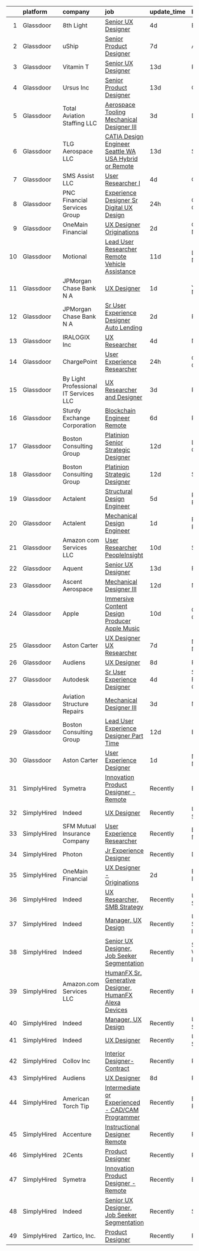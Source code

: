 

|    | platform    | company                               | job                                                                                                                                                                                                                                                                                                                                                                                                                                                                                                                                                                                                                                                                                                                                                                                                                                                                                                                                                                                                                                                                                                                                                                                                                                                                                                                                                                                                                                                                                                                                                                                                                                                                                                               | update_time   | location                  |
|---:|:------------|:--------------------------------------|:------------------------------------------------------------------------------------------------------------------------------------------------------------------------------------------------------------------------------------------------------------------------------------------------------------------------------------------------------------------------------------------------------------------------------------------------------------------------------------------------------------------------------------------------------------------------------------------------------------------------------------------------------------------------------------------------------------------------------------------------------------------------------------------------------------------------------------------------------------------------------------------------------------------------------------------------------------------------------------------------------------------------------------------------------------------------------------------------------------------------------------------------------------------------------------------------------------------------------------------------------------------------------------------------------------------------------------------------------------------------------------------------------------------------------------------------------------------------------------------------------------------------------------------------------------------------------------------------------------------------------------------------------------------------------------------------------------------|:--------------|:--------------------------|
|  1 | Glassdoor   | 8th Light                             | [Senior UX Designer](https://www.glassdoor.com/partner/jobListing.htm?pos=115&ao=1136043&s=58&guid=00000182ce9f0353925060b420f27b9e&src=GD_JOB_AD&t=SR&vt=w&cs=1_e2989f36&cb=1661323904181&jobListingId=1008081947862&jrtk=3-0-1gb79u0s22jq3001-1gb79u0sl20b6000-e067101587684881-)                                                                                                                                                                                                                                                                                                                                                                                                                                                                                                                                                                                                                                                                                                                                                                                                                                                                                                                                                                                                                                                                                                                                                                                                                                                                                                                                                                                                                               | 4d            | England, AR               |
|  2 | Glassdoor   | uShip                                 | [Senior Product Designer](https://www.glassdoor.com/partner/jobListing.htm?pos=129&ao=1136043&s=58&guid=00000182ce9f0353925060b420f27b9e&src=GD_JOB_AD&t=SR&vt=w&ea=1&cs=1_cee887b8&cb=1661323904183&jobListingId=1008074882259&jrtk=3-0-1gb79u0s22jq3001-1gb79u0sl20b6000-eba580c6d6fb590d-)                                                                                                                                                                                                                                                                                                                                                                                                                                                                                                                                                                                                                                                                                                                                                                                                                                                                                                                                                                                                                                                                                                                                                                                                                                                                                                                                                                                                                     | 7d            | Austin, TX                |
|  3 | Glassdoor   | Vitamin T                             | [Senior UX Designer](https://www.glassdoor.com/partner/jobListing.htm?pos=112&ao=1110586&s=58&guid=00000182ce9f0353925060b420f27b9e&src=GD_JOB_AD&t=SR&vt=w&cs=1_0f801bd7&cb=1661323904180&jobListingId=1008065785474&cpc=2CAED5C921A5F994&jrtk=3-0-1gb79u0s22jq3001-1gb79u0sl20b6000-3366455c5bd10e95--6NYlbfkN0DMrcEu7yrtATojKJA7cEzGQ3FdRGWLh0CZQInL4ECGI6k5tN82kdM0OKoro5eXmjocCna2NqwWn0ktUeN7ayRICsBHIQlrYpczEvLmaU19BkqIogT9xBFH1iU7rHDW9BPLckG_hqlCEXLi5X83d4xVS-orLa8UcK5IQbxUHvmUpGxrzYznmeYh6DDWjDUXVEm5f8mZkOf5wrj7GNs1u13KUDyysCLvDIanhjVpGYKA2BNr9Vwo80pU--hDAtelNbWxUXd8wqG8u6db2Jmt4-JX4U5-pmYxZV4bbHM-bVHYAbLKY-MkbIIWu_P5rStr9tNbjw0PCiV9eMKw04hAmjLZAjXnjl6BzgnLjgYm3pJTBOQJioJrlDohMkHBUv4ULCACxX7WMpqQwg_HYIPgN3gvcb4OAUMa4sbidnSv7HnzVolWsrgBiihsCyNxSoxwQ8eNfxtQ2azXFsvSrAJ_pTQd36tuPR0_U2U0eMm70V1RuQ%3D%3D)                                                                                                                                                                                                                                                                                                                                                                                                                                                                                                                                                                                                                                                                                                                                                                                                                                                                              | 13d           | Remote                    |
|  4 | Glassdoor   | Ursus  Inc                            | [Senior Product Designer](https://www.glassdoor.com/partner/jobListing.htm?pos=104&ao=1110586&s=58&guid=00000182ce9f0353925060b420f27b9e&src=GD_JOB_AD&t=SR&vt=w&ea=1&cs=1_32069557&cb=1661323904179&jobListingId=1008065490439&cpc=6FC5BA77C9A4CD78&jrtk=3-0-1gb79u0s22jq3001-1gb79u0sl20b6000-0f4990980a094ee5--6NYlbfkN0CT8vBT9H5mqECx2dfLV_FONLPDKpIRssxVwtj05Tmm4rA5I0VNOPdM1oYsK66ov5raO0uADoL_HwNUxmuWPz6b3xAPWpGh6TXvzOMOshkKmAMxoP5OoLxfrKOE-z9l3SkI6eyd5eG4HaiPwODKjxaVlhnoIjchs_VzcAVLh6h7rFCRAEkT6mbF2oLyMi86T-7XMv7_kIb0BP0IWrvAGyLv4lPixyEKCv7CVRgwzEyJjcUCYgH_6iXNL02jWl5ZoWRDB6Ok7F7qfjCXSD9fAS4COzqt-HZ-06dn-2p4tYfLnZjoQhTE759OiAM-tTnIFqP0Po8j1ZTryQMQ19_F9aG2l-Bako2FVBWcCiYkWArhmcQyQW91Y6UWaq1gPlpiAzQqD4saTfWJd_TY2Bma_79QlFrQw3FkB9GqdNLf3hv7SLfDll74xLqkoKcuJRCvAmC0QXpsAS4dkCJ-xqS_wzaqWp1sCV0x6mH_qpyqrjClLYtLdKUP5uP4L1AyT5TRoyitWFv-paXa1qUHMDHy2CnFpn4aV4nP89d16f8bUPRawzZtSbxRCmBJUnRZ2nmCR0TRQd4aKYBT_OsmxIoq550O3UG8ZfH2BaEaQs_Xf7CIQOr3Sy75Bqh7poAM12ol_c6FjILXXKUmdNE90nCPAnE6oapZH3HWffEIiblMFVoKTVx6luluRJ1YQO_9QrCAmTzfgdSAp9Oht6ab24fCWLU1V9WSO01yv5KOC402_fnNETWnFuACGrGHqz9vwKC28-_vgNGDB5JairpdehILr79UAoCOX4-f4qsGfHFGwYOCslqAIfJ7WJpKjkGkc5DVTjyXgIaKmXVe4ALsLNPqIgWenCfHVP0V897LGk6Czc0MCdKdLPaS1NB6-oCvGm1op-iyM0rc8wDVuRHODcjbSSULIh9MgG5245gqmYH_h-2xtZj_4DfDFz7PQ0_GLp8zol6SAXnMlFt4CzhZnYqSYZl3Zjs8OgsJQWwoKV9L5UdOPBWllAZWHxP6jn2S7cqDOWs%3D)                                                                                                                                                                                                                                                                                                                  | 13d           | Oakland, CA               |
|  5 | Glassdoor   | Total Aviation Staffing  LLC          | [Aerospace Tooling Mechanical Designer III](https://www.glassdoor.com/partner/jobListing.htm?pos=114&ao=1136043&s=58&guid=00000182ce9f0353925060b420f27b9e&src=GD_JOB_AD&t=SR&vt=w&ea=1&cs=1_47c3d83e&cb=1661323904181&jobListingId=1008082763007&jrtk=3-0-1gb79u0s22jq3001-1gb79u0sl20b6000-78dc42062a7c1012-)                                                                                                                                                                                                                                                                                                                                                                                                                                                                                                                                                                                                                                                                                                                                                                                                                                                                                                                                                                                                                                                                                                                                                                                                                                                                                                                                                                                                   | 3d            | Detroit, MI               |
|  6 | Glassdoor   | TLG Aerospace  LLC                    | [CATIA Design Engineer   Seattle WA  USA    Hybrid or Remote](https://www.glassdoor.com/partner/jobListing.htm?pos=103&ao=1110586&s=58&guid=00000182ce9f0353925060b420f27b9e&src=GD_JOB_AD&t=SR&vt=w&ea=1&cs=1_a690e8ee&cb=1661323904179&jobListingId=1008065865434&cpc=56C4EA4A1A191A49&jrtk=3-0-1gb79u0s22jq3001-1gb79u0sl20b6000-0040c5469c466f80--6NYlbfkN0BKgzQyzTF1Q9mOsR1amaS-juVGLjHt5Cdom-gEF9y-xWqkDHxzYyAYpJ3zUcDhxz4Ucf0zofPiYoEIDmBTRbiOZ55wDGzQ3IoJ104kSJOEtv19uoBn6H2Uul8rVc9knP6AVoyemQZ36veN3QI-BZuLQyoIs5b6xvEs0rEnx54MoqeORBjUJloUumLEXEADN9kM8JfYfgMSe_p9OZxZ9OzOJMm_417ycOFskVRsSMYhv8_Bc1quiKINhE8PcrFQZoWcObDykpOWIDGW-iROfZc9VtYRo06Tt3Z4ePG_4I3Lfb7o9FnpQLMsrgOMlhWvmdFLUXe_BvSXZvSTqlvnLX7s_5fHlwTb3m_EKDP7ZxKoWQ35z5vab7ZHtqGpCvuglIqW0ugqKQuY5x_CHRLBpf4m6PEqbYOznYLz0PTanf1-V3jcidNwGc2e5L1AHpL0qB_kKNtZAAkrJseboGrBYQlFmEShbDm4lfzifv5AZhKIezTMlABmlCav9Qkp7Jn2k6p4npLauZ1VgT8zabusC5HW7N4gBZx8W6umCBH6Nt7SJw%3D%3D)                                                                                                                                                                                                                                                                                                                                                                                                                                                                                                                                                                                                                                                                                                                                                                | 13d           | Seattle, WA               |
|  7 | Glassdoor   | SMS Assist  LLC                       | [User Researcher I](https://www.glassdoor.com/partner/jobListing.htm?pos=125&ao=1136043&s=58&guid=00000182ce9f0353925060b420f27b9e&src=GD_JOB_AD&t=SR&vt=w&cs=1_5f627806&cb=1661323904182&jobListingId=1008081450906&jrtk=3-0-1gb79u0s22jq3001-1gb79u0sl20b6000-6d263a5921dfdb0d-)                                                                                                                                                                                                                                                                                                                                                                                                                                                                                                                                                                                                                                                                                                                                                                                                                                                                                                                                                                                                                                                                                                                                                                                                                                                                                                                                                                                                                                | 4d            | Chicago, IL               |
|  8 | Glassdoor   | PNC Financial Services Group          | [Experience Designer Sr    Digital  UX Design ](https://www.glassdoor.com/partner/jobListing.htm?pos=102&ao=1110586&s=58&guid=00000182ce9f0353925060b420f27b9e&src=GD_JOB_AD&t=SR&vt=w&cs=1_a3110977&cb=1661323904178&jobListingId=1008088378525&cpc=723ADC3DFE402989&jrtk=3-0-1gb79u0s22jq3001-1gb79u0sl20b6000-fb92e7a3a5325a90--6NYlbfkN0AMofH_6zXbiqn6xehDj89HQNfpf30LHk40Y3Yl5cZTpm-EXukPQNetNbgZyPcaSjkXv7MV1jm_iA092TbgaF8hLERcNlyrAxwbcwpEwOLCOmdw7ZV5SZLFSaQ1jQFMqv451OUKPuDdCAC_gNWyLr5c1UXGNlkWVIv296th0c7RiECM8nCLocMxc77VDyu60WH5D5A6oNKd7gpBYwEhI4wufVstemK5MqHFMiaX47I7AuiISi8ud1naXYdYoWZRRpdqzIFRjPWRPmx6Kv_Q0FDrVdAICXsLs136MTTpsYs7KJZCDRlBZo11NsYbakvTMJHiB3Nup_5deC6-J7FJsnUepn3o0-GpkKhqS5dwhLChW2LOhKPkC7h1AUpaLu1AIPmxsJSl0F9kYTvKDM2xFa6Fye-KVCudBQvwMuRmt9O7Y6ls74WzWKZLGQtjBewmsBb8RxsbYrfwnaGR7qD2lzJGFh0kN0J_NJowC62dvQu6yq3Z6ZM8matikumc_gJSYLhBJ8ZWFLSO7_6uGNICLX3MBO89FL-20-ndA1ztb2FGSVBO7gLtYA0yFqh-GL0m3g8dcKEMOFB9zNIlVUuOtOBa0eZNwYq81HWVHw1zmlfkU-_H9CcsIM-92RVy1KGKjoHRvnyWlWrKOvh4oIMvWhDxhp0OE-FZ7-iBh9hmJFee8yfd6VnpdMPORl20gZjF0QFFvJK8FOaHZKr8sGMqYPueFidTglHo7mo-PM1exerLB8wsNJUOO_o7Kr7SDOcL88ttXjDLpOsi87VD9ZJQvnJ8o7jQ-WiF7cmYv2rC1RV2JFRVK1IdKxJ1XM1VIGoHSdXoKhxHV7Eju11Pyc-EjRbPiJ3DTOQb5kjKiSjjFXr9m2O4e_VpyxRl7nYLKL_exRMGw_vKmsuIJ6nqqL2OIrGN1RutIMHW_E0x2V8Z00YZ_tT7H_pOF0rsY6BIaMrlhKHJ8tASp_ZAzSs8wiYf0OFl4PJWfgD883M9uA5TeFpnNWRJoNWkeQuRyOtgFStkXIiQO5ruyCGHvBXKm66DMH9CMXPkRPQCOii4XT-k1ipyKFJ6ABmhQpgaMqCypg5xcpxPeVwRA_yoPbAcXbQ8FOadgNRALCON0V4MCwg0FDMTP5-wErzCkAfTt8qVWBBCIfseoEJ6rFFfOiC34t6wc789TVgGlXAueX5zS0qvLZofsIl2KqcZ0Oo7Ci25DLQfO7kNkFEiQ3x_BVXhgI5ZFgIBdWqGfBYbPrNosO3vbcUr7Y2qY-9SIVW0AoGrXrCH3D2nELxAcON_pdC2SHFodUbPhs2gR6zpJbc%3D) | 24h           | Columbus, OH              |
|  9 | Glassdoor   | OneMain Financial                     | [UX Designer   Originations](https://www.glassdoor.com/partner/jobListing.htm?pos=101&ao=1110586&s=58&guid=00000182ce9f0353925060b420f27b9e&src=GD_JOB_AD&t=SR&vt=w&cs=1_2cb77bbc&cb=1661323904178&jobListingId=1008084079402&cpc=AF02A54CD0F60729&jrtk=3-0-1gb79u0s22jq3001-1gb79u0sl20b6000-fc07a4510b253ff8--6NYlbfkN0Bjlu5n-gv5HO0Uw8oUWkLCzq7-4ueCq4bqHo-b0jTNgI54p76ZEKrkhhuicj6XEfp_3nXvYe9bqA14W5Iz_Zu7wYpP7gMjgbWHtmeTsMqAtHk-gknAhu9CeHeKqmqGbmwBlbJaJ8jGr2gLB2X3BCpspkVWO3JgHNA_4SH3ZFqsErh-tmRUDrltCWX-KMy9TbVussizoQggYKRutfnrfuL4Cd8QAK9jo3OFgd2cd4hSpR3GW__F7nNZvZjhBf_b8SL7-xwbCgZJNdQvj3CvGxwow9lvVYle6xWZi3t6pF6Tev4uSj9V7hF0MGlMSpqZDDTWEzMiTTRudsUzZ-ArCrlmz47TWQu3k26jzgwd6vpkKVOBCRwBu6ckrUrxGA2qsNCumi40WLnU2KV3BV9qKNYMXI2uKZFHVblGXW9DLhj5oCZy1Ek77qPGLCLaH8Al9X8%3D)                                                                                                                                                                                                                                                                                                                                                                                                                                                                                                                                                                                                                                                                                                                                                                                                                                                                                                                    | 2d            | Charlotte, NC             |
| 10 | Glassdoor   | Motional                              | [Lead User Researcher   Remote Vehicle Assistance](https://www.glassdoor.com/partner/jobListing.htm?pos=127&ao=1136043&s=58&guid=00000182ce9f0353925060b420f27b9e&src=GD_JOB_AD&t=SR&vt=w&cs=1_89583471&cb=1661323904182&jobListingId=1008069088204&jrtk=3-0-1gb79u0s22jq3001-1gb79u0sl20b6000-3f9f637e12790aef-)                                                                                                                                                                                                                                                                                                                                                                                                                                                                                                                                                                                                                                                                                                                                                                                                                                                                                                                                                                                                                                                                                                                                                                                                                                                                                                                                                                                                 | 11d           | Las Vegas, NV             |
| 11 | Glassdoor   | JPMorgan Chase Bank  N A              | [UX Designer](https://www.glassdoor.com/partner/jobListing.htm?pos=117&ao=1136043&s=58&guid=00000182ce9f0353925060b420f27b9e&src=GD_JOB_AD&t=SR&vt=w&cs=1_63ea600d&cb=1661323904181&jobListingId=1008087365752&jrtk=3-0-1gb79u0s22jq3001-1gb79u0sl20b6000-50b7487379b535df-)                                                                                                                                                                                                                                                                                                                                                                                                                                                                                                                                                                                                                                                                                                                                                                                                                                                                                                                                                                                                                                                                                                                                                                                                                                                                                                                                                                                                                                      | 1d            | Jersey City, NJ           |
| 12 | Glassdoor   | JPMorgan Chase Bank  N A              | [Sr User Experience Designer   Auto Lending](https://www.glassdoor.com/partner/jobListing.htm?pos=123&ao=1136043&s=58&guid=00000182ce9f0353925060b420f27b9e&src=GD_JOB_AD&t=SR&vt=w&cs=1_c1cf218e&cb=1661323904182&jobListingId=1008084327996&jrtk=3-0-1gb79u0s22jq3001-1gb79u0sl20b6000-afa2e6bb2b72166c-)                                                                                                                                                                                                                                                                                                                                                                                                                                                                                                                                                                                                                                                                                                                                                                                                                                                                                                                                                                                                                                                                                                                                                                                                                                                                                                                                                                                                       | 2d            | Plano, TX                 |
| 13 | Glassdoor   | IRALOGIX Inc                          | [UX Researcher](https://www.glassdoor.com/partner/jobListing.htm?pos=130&ao=1136043&s=58&guid=00000182ce9f0353925060b420f27b9e&src=GD_JOB_AD&t=SR&vt=w&ea=1&cs=1_4537200f&cb=1661323904183&jobListingId=1008081625110&jrtk=3-0-1gb79u0s22jq3001-1gb79u0sl20b6000-97e40f6d2e981e63-)                                                                                                                                                                                                                                                                                                                                                                                                                                                                                                                                                                                                                                                                                                                                                                                                                                                                                                                                                                                                                                                                                                                                                                                                                                                                                                                                                                                                                               | 4d            | Nevada                    |
| 14 | Glassdoor   | ChargePoint                           | [User Experience Researcher](https://www.glassdoor.com/partner/jobListing.htm?pos=122&ao=1136043&s=58&guid=00000182ce9f0353925060b420f27b9e&src=GD_JOB_AD&t=SR&vt=w&cs=1_841fdf6c&cb=1661323904182&jobListingId=1008089694468&jrtk=3-0-1gb79u0s22jq3001-1gb79u0sl20b6000-fb9769197b8d884b-)                                                                                                                                                                                                                                                                                                                                                                                                                                                                                                                                                                                                                                                                                                                                                                                                                                                                                                                                                                                                                                                                                                                                                                                                                                                                                                                                                                                                                       | 24h           | Campbell, CA              |
| 15 | Glassdoor   | By Light Professional IT Services LLC | [UX Researcher and Designer](https://www.glassdoor.com/partner/jobListing.htm?pos=120&ao=1136043&s=58&guid=00000182ce9f0353925060b420f27b9e&src=GD_JOB_AD&t=SR&vt=w&cs=1_cdff5c48&cb=1661323904182&jobListingId=1008082677413&jrtk=3-0-1gb79u0s22jq3001-1gb79u0sl20b6000-70153aa4a9830d85-)                                                                                                                                                                                                                                                                                                                                                                                                                                                                                                                                                                                                                                                                                                                                                                                                                                                                                                                                                                                                                                                                                                                                                                                                                                                                                                                                                                                                                       | 3d            | Remote                    |
| 16 | Glassdoor   | Sturdy Exchange Corporation           | [Blockchain Engineer  Remote ](https://www.glassdoor.com/partner/jobListing.htm?pos=124&ao=1136043&s=58&guid=00000182ce9f0353925060b420f27b9e&src=GD_JOB_AD&t=SR&vt=w&ea=1&cs=1_ac487041&cb=1661323904182&jobListingId=1008076436726&jrtk=3-0-1gb79u0s22jq3001-1gb79u0sl20b6000-00eff58dac326956-)                                                                                                                                                                                                                                                                                                                                                                                                                                                                                                                                                                                                                                                                                                                                                                                                                                                                                                                                                                                                                                                                                                                                                                                                                                                                                                                                                                                                                | 6d            | Remote                    |
| 17 | Glassdoor   | Boston Consulting Group               | [Platinion Senior Strategic Designer](https://www.glassdoor.com/partner/jobListing.htm?pos=128&ao=1136043&s=58&guid=00000182ce9f0353925060b420f27b9e&src=GD_JOB_AD&t=SR&vt=w&cs=1_b345ab69&cb=1661323904183&jobListingId=1008066608950&jrtk=3-0-1gb79u0s22jq3001-1gb79u0sl20b6000-6737c76d71bc6149-)                                                                                                                                                                                                                                                                                                                                                                                                                                                                                                                                                                                                                                                                                                                                                                                                                                                                                                                                                                                                                                                                                                                                                                                                                                                                                                                                                                                                              | 12d           | Los Angeles, CA           |
| 18 | Glassdoor   | Boston Consulting Group               | [Platinion Strategic Designer](https://www.glassdoor.com/partner/jobListing.htm?pos=119&ao=1136043&s=58&guid=00000182ce9f0353925060b420f27b9e&src=GD_JOB_AD&t=SR&vt=w&cs=1_5e344651&cb=1661323904181&jobListingId=1008066608959&jrtk=3-0-1gb79u0s22jq3001-1gb79u0sl20b6000-1cd4f26ee7edb0ba-)                                                                                                                                                                                                                                                                                                                                                                                                                                                                                                                                                                                                                                                                                                                                                                                                                                                                                                                                                                                                                                                                                                                                                                                                                                                                                                                                                                                                                     | 12d           | Seattle, WA               |
| 19 | Glassdoor   | Actalent                              | [Structural Design Engineer](https://www.glassdoor.com/partner/jobListing.htm?pos=111&ao=1110586&s=58&guid=00000182ce9f0353925060b420f27b9e&src=GD_JOB_AD&t=SR&vt=w&ea=1&cs=1_e919121b&cb=1661323904180&jobListingId=1008079990353&cpc=FA84DF7EA1EC2398&jrtk=3-0-1gb79u0s22jq3001-1gb79u0sl20b6000-6346d5601b55ba1a--6NYlbfkN0ChYVx_I3yfZ_JDY3EFoivtqvi_stwnZ_kRt8Dowt_l_d1ydueao4NE-oUleRJ4yhjYQ8re3c_EmnQibynnB_qV6-GQB9cYjjfu95_I5YJhzBMVV1ON23etcvxQ-FQ6zTpuy3BYcXxg7M-_oq3S-2cnUiOgm6aTrXBIU0rpbsFwrlLeJKfl3EOHm0fCm1IAbkPOhjGfxeqL1YgffNOClGyobglws5k9bnfbKq6X7ib4gNcwiaotBfHMHbbiDImKTZxMg86a-FnQVYOo08oZCTHjKhYprWOkbIjAh6I3yc5sTNtMMi3CZZBPM95PxKnmmsaUrgXmkWyMJOfdWr9rBJy4mBJButDnaa39PdnA7_7Ldi4VJ0kNQKWnrLLgG6hSK6cuXEBEuFAcfX393hhEMDtC7DN9pX3A2zFbkxZ42hNmWIO-HZ4gzCPruDr_AwIZzgqxR5mQyEsc6UcTtnhFPLnUlhDkqmdM0TPuCsI5F4m_I048_kHxnXt72YW6uuTYZadTIHYH32pHDQ-c8MIgI5aKj5JnKt5uGRo-Fum9whMAUKHVOPSoIDWL-fFrfdPUIvgc0FGV1YKPewUBEBtpI8aQexxngsqX9t1eZNOHCsKvVJJ0EydxatE6OUFrba2sJm8I3IckJkTdjPtWafAi7X5eUKn4Edmwz4Oy20yLeNGNuealxNoikgt_IXrL-ZvFpr3XS7cjTQghYCQYMeamIFKoms2euAQN6ZbXqxs89Dhg0O_P-KtgXgAXg7mkWmpq0zS2vpaz18obknUY9N-BQB263zusCjYQjikrn1-aTl2wrKPGjQXn4pd-9F1RQF8x5S3kF-TBiSsG6EfHHrdNxtESdxeejWiRNBtOST4AqT-SmbXIDewbIf2juLKe9Dsu4SWIKBFEGsl5VnLSXM_tMi-7GQ6gxPk15vxbIhdjiEHNzv46PrVxxysK0p-8XrbMupXa3eQsQvOXjsnHkCvrY2s1NEyZAx8Bg1g%3D)                                                                                                                                                                                                                                                                                                                                               | 5d            | Ridley Park, PA           |
| 20 | Glassdoor   | Actalent                              | [Mechanical Design Engineer](https://www.glassdoor.com/partner/jobListing.htm?pos=109&ao=1110586&s=58&guid=00000182ce9f0353925060b420f27b9e&src=GD_JOB_AD&t=SR&vt=w&ea=1&cs=1_52ff34c0&cb=1661323904180&jobListingId=1008086332796&cpc=FB7E4A1762AE5BEC&jrtk=3-0-1gb79u0s22jq3001-1gb79u0sl20b6000-017229d998c9fcc8--6NYlbfkN0ChYVx_I3yfZ_JDY3EFoivtqvi_stwnZ_kRt8Dowt_l_d1ydueao4NE-oUleRJ4yhhR5OFf30khk7M_kireVAqUoPiw6o9HGl9MbcV8-REeytcG47fTYYRYJxkhbUNwbo74nZHyU4pG3JSre0amgNy1FsEE9jSVf3_tm5p8FOPXCvSc_ASmoE74g7as2XfkB0vXoumdV1SBdNMKKiQSoSw61-ZlbXnzD3ErReu3rDNV0AUyoL8YHB9s6jjclaXB99XdIKp-oebuRZhze5Tk9bhUv8KiiSQYQAlz2_hxorsEJiQCClV8jFR8UxGKh-baoQDgeTn9luYv-EvrbG9udaob9kU0yvtNITdsEcTuqhErI4p9vEjfap9LPiGQegCadAarABkXQSY6bLlDLrNF-vZ5z_7tg_M1UBE-FSHz4QSauGBTRu8Hr-VvZkmdoGvkgjKSF64ei55VATUZagrcS3qLCGdwKldIBxMu6tUu6uK51iFgJFLJoLx5Dn50HpoxWO_Mx-QqZka7Wmq7P1LNt_w-_JHCOBJ5ccnFXtOivYhqOiPsE77CCZw33HGMXyjHIfy7NxIXIbAJsIjQr3ot_aUrAM7wZ_RKkTKtKkTwWdkHOtDA7ILPwCKEbhfc-rze3agNGY88ZZXPxwe5z7cRsGIkMVDvwsPtN9vaNDKOCMyoGlHR97PUoP603bKV2E9RZskH4pqiukOFrCBjOurrozV9JSdvrU90TBwDf1l52VbV473v21xt4hyRPYg-AGauDSDHYiu079ADjRfJgW7DFB9z2OPwDAExWYprbh87bpeADXWkG3pWIwUBYe2fkWqZoKFj_3sO5kPZ5txl1V7srfTjRp9phD7rPGdcXcSRNpi6AsPaHIM66UObOQTpnxrGCCozlBADcZucJ2idMNdt3fVOaF6RHJciYcL8lDAJKuFyMKqc02_LR3MLIm_I_yFMCNWHSKVrw_XCHDmOxiTvenAVgvvXCVzWQEo%3D)                                                                                                                                                                                                                                                                                                                                               | 1d            | Ridley Park, PA           |
| 21 | Glassdoor   | Amazon com Services LLC               | [User Researcher  PeopleInsight](https://www.glassdoor.com/partner/jobListing.htm?pos=118&ao=1136043&s=58&guid=00000182ce9f0353925060b420f27b9e&src=GD_JOB_AD&t=SR&vt=w&cs=1_b7f06d3d&cb=1661323904181&jobListingId=1008069900162&jrtk=3-0-1gb79u0s22jq3001-1gb79u0sl20b6000-b43c760616da6fc1-)                                                                                                                                                                                                                                                                                                                                                                                                                                                                                                                                                                                                                                                                                                                                                                                                                                                                                                                                                                                                                                                                                                                                                                                                                                                                                                                                                                                                                   | 10d           | Seattle, WA               |
| 22 | Glassdoor   | Aquent                                | [Senior UX Designer](https://www.glassdoor.com/partner/jobListing.htm?pos=110&ao=1110586&s=58&guid=00000182ce9f0353925060b420f27b9e&src=GD_JOB_AD&t=SR&vt=w&cs=1_8effda53&cb=1661323904180&jobListingId=1008065863486&cpc=654405A9B1E0A9F5&jrtk=3-0-1gb79u0s22jq3001-1gb79u0sl20b6000-a645e715db40dc80--6NYlbfkN0DMrcEu7yrtATojKJA7cEzGQ3FdRGWLh0CZQInL4ECGI9gD0Wolx9R2EDT7B77c2cSXaTIynn54IG_C5TMrsmAt4cS729WZb8n5aR5g9Fe20EsSLu3qN0hoU-IT9beNtvc3Oj2kCWe44E8rLXGmpb6rX4LYamURg9fsFM8eLNJeOHlHEBbv1QdQdpXIv8HHEHgkp2-nGL2k5K68sP102Y6Xhc24FRy4UCtv47WbO8n9_WSX1d8YCfWRNVwPPmykgjPLBUvYMiEBTFPwjqlN45l8XCszkKwaJJYnLODthv4jk349RYnjHKtUykolFGVuw1koT7z2Sa4Va2FF2o72bN0CIR87cGsIV94TT5Z6Je0yUsgakUA6c4cgO1bsql_nc7kmG35RvOWatJTBtyKjHVFbrjsdXuay6F8zQAajL52HqoJD15cnZH72-76jT8E1cUHmPA6mnePqgV7XMezT1h5KB_7bzRkPnA4%3D)                                                                                                                                                                                                                                                                                                                                                                                                                                                                                                                                                                                                                                                                                                                                                                                                                                                                                            | 13d           | Remote                    |
| 23 | Glassdoor   | Ascent Aerospace                      | [Mechanical Designer III](https://www.glassdoor.com/partner/jobListing.htm?pos=113&ao=1136043&s=58&guid=00000182ce9f0353925060b420f27b9e&src=GD_JOB_AD&t=SR&vt=w&cs=1_68b36f49&cb=1661323904180&jobListingId=1008067293225&jrtk=3-0-1gb79u0s22jq3001-1gb79u0sl20b6000-5faaf316f1bb4863-)                                                                                                                                                                                                                                                                                                                                                                                                                                                                                                                                                                                                                                                                                                                                                                                                                                                                                                                                                                                                                                                                                                                                                                                                                                                                                                                                                                                                                          | 12d           | Macomb, MI                |
| 24 | Glassdoor   | Apple                                 | [Immersive Content Design Producer   Apple Music](https://www.glassdoor.com/partner/jobListing.htm?pos=105&ao=1110586&s=58&guid=00000182ce9f0353925060b420f27b9e&src=GD_JOB_AD&t=SR&vt=w&cs=1_8493d668&cb=1661323904179&jobListingId=1008069556268&cpc=3BA4CE39D5B5DEF5&jrtk=3-0-1gb79u0s22jq3001-1gb79u0sl20b6000-66f7682de66826e6--6NYlbfkN0BvKrLyj5gPmtZO9T8euul8TCxuuKNOtzRJOomxnwSEodTz2Bc-sPZl29JElYHfcoRyptQvj7xlkriqhxG50_dXLQzgfASxZAP8PmeLh9zWp-pplDUED6ovo3wK-KMzZ6GKsOSk90PpRLLD7vZEAfVFM9MGcY7Wc_GSrB7jRN1ff_HoNzUPd5wWDyKsE5fQdweEBpD12kSjMozHpETi5x0HTIM8KezZshGBWgQ6ApTGu8ThhV2LQfF0DTX4ZFAIV33MC2VNy5TQoZPxGaOIpFaL3BdKzrgcdi8faPJ5hyqcW6RN3aFzj1Q36OJ3BvocmDkZIjjLYpmvl64apYfiNlprJ1JzDEmZKu2nvESxlfGk-yClNkr2ApUiURtfwWM609VOeQyZ_ia62aGFfcOrneBhoIYVKitx_sN7nRL96FYcPUxU2yv3k7L6fyhnh2LCu2lXzLkZbqzMlrix8Cnxw5WmdV4Pihm5dvR9tUiB463Hioy_qSU8KrYPm0NnzZfjDWqhVI_HbbTyrBKyKI6_Bzkjkg77I3EZfWlUbc2YicHzxf2Nm7DlF9kKetMnqN7oMsQUB1yRJrkCCOuMkfoNsbxBFG105LUmLgl0WIZgrtlzZMbJsoa-9o06IFUqLh7U5zFj5cd-2Un-DBzL31jpH-xcsjBqUhU4T0kMFH_tY4fbokOomPGgRsygaQPTGAGv4hcGFEqBDQSggAzoFbD-ehJnnjinrl1CCOnBJsUr1NCYEqwDukuoyJAaLQi6yvegsvJmuTtQYQDPauSZomrQkRRkl1W2sIzeAEhy_rUyGoMyxZjZ_mUM4oe3uIwuWpvVj9xW8YTIQvMprHctcf8lbaQmeGDjUN-bqLj8WlTAoJpyBaL4069cvG7Swj-XwSlWYSKN3mZAK6ImkDGPwkk1_RJopdJyYmUVLy98bEtBWAJ8eDnDPoV3-5NuDhO3lv3mo3bWG3GuYtL_t1or9eiAfIYhN-YsO03c1oY%3D)                                                                                                                                                                                                                                                                                                                               | 10d           | Culver City, CA           |
| 25 | Glassdoor   | Aston Carter                          | [UX Designer   UX Researcher](https://www.glassdoor.com/partner/jobListing.htm?pos=108&ao=1110586&s=58&guid=00000182ce9f0353925060b420f27b9e&src=GD_JOB_AD&t=SR&vt=w&ea=1&cs=1_098ec6f4&cb=1661323904179&jobListingId=1008075188583&cpc=8795CF9063CD573D&jrtk=3-0-1gb79u0s22jq3001-1gb79u0sl20b6000-cd1300f5aba6fcb1--6NYlbfkN0ChYVx_I3yfZ_JDY3EFoivtqvi_stwnZ_kRt8Dowt_l_d1ydueao4NEv8X4QANiVn_gRWtx91__PNDfmIkRIx-R96tGo_9SMxLV5pZ-3umaO2JaFZzT0ER4IagmN9WbYQyqLTi6YZMh4GbRQdoRFZmHNH-fcaMovnTiqIZUo9ZoAXLiwjPv_60K5G_f4QHznEMHwu4CFbLyMmGYijxP1NAvrBQzRwHqZsoOQ27GwS7Rlh23uDyk7DuwcaIGCaxFyrXqb6k3mQFK6KHqSu8PrmePlaAbmibkoqRyAVyspb2d1p1YItLv3DMMFbP4eZko0eV22qFTJFFQYHdNMDxgW9D8GAb-xjssyCbnGJ5VrL91gjjSTUQzYJOuXop7-bxJLT_EDpjdEIIPEjXje6zoNXy4pU_qsYlWhkgjuSMsSSOIDLMY0tevNTM7JAVdVCHPlaAwrJPeMNnXF65TEs1o_gkvHAjgl9S-caFRXUJ1su5NiDxuC-0uQMOwvF-6x2quIOBZYpNvKPQF8MrU1GyWymp_ZtAaWkLZjoSCEEp7P8J7XRCGcc65KGmKF4wIur45yreRA7QMqHF2QgkB1VMWUg3z6MPTuSrvtUwXZplbGR2IrnYFlDjRUb6oyhsSYUhUOcMf68VVFUp3LsWWIrg9cgMCefwiQpZSrAnh4OXOQHi-PiUkNKZc_qlornHUgvlS1niUPoQRWTGeSMvzC59kzYGIe3ldG6H7ZF5E3wkku_gENP_DXLHjJtbjdDuTZOxAq1d3eBbPhUAVP1Y6D3Y56KrsDedFkAlzDwbUsZwHYNAAnoifKIStotGb6KdWHiLEWemuBD9tMfW-MM3bO-d89kbk4I25YZKjab1tvq60cVcDmFqUJvwdpxqF0Su4HV25NVj5XOqbFJp9fIe8ewpuJm04SF-VJW_oPWf0z3frBuJr1PXWl9rc-aAhw_ikgd21ehcSdttUrpNO_A%3D%3D)                                                                                                                                                                                                                                                                                                                                                                | 7d            | New York, NY              |
| 26 | Glassdoor   | Audiens                               | [UX Designer](https://www.glassdoor.com/partner/jobListing.htm?pos=121&ao=1136043&s=58&guid=00000182ce9f0353925060b420f27b9e&src=GD_JOB_AD&t=SR&vt=w&cs=1_3a2a52da&cb=1661323904182&jobListingId=1008072020113&jrtk=3-0-1gb79u0s22jq3001-1gb79u0sl20b6000-417481361945e9bd-)                                                                                                                                                                                                                                                                                                                                                                                                                                                                                                                                                                                                                                                                                                                                                                                                                                                                                                                                                                                                                                                                                                                                                                                                                                                                                                                                                                                                                                      | 8d            | Remote                    |
| 27 | Glassdoor   | Autodesk                              | [Sr User Experience Designer](https://www.glassdoor.com/partner/jobListing.htm?pos=126&ao=1136043&s=58&guid=00000182ce9f0353925060b420f27b9e&src=GD_JOB_AD&t=SR&vt=w&cs=1_11a6573e&cb=1661323904182&jobListingId=1008082184691&jrtk=3-0-1gb79u0s22jq3001-1gb79u0sl20b6000-74eac25e2bcfcd1f-)                                                                                                                                                                                                                                                                                                                                                                                                                                                                                                                                                                                                                                                                                                                                                                                                                                                                                                                                                                                                                                                                                                                                                                                                                                                                                                                                                                                                                      | 4d            | San Francisco, CA         |
| 28 | Glassdoor   | Aviation Structure Repairs            | [Mechanical Designer III](https://www.glassdoor.com/partner/jobListing.htm?pos=116&ao=1136043&s=58&guid=00000182ce9f0353925060b420f27b9e&src=GD_JOB_AD&t=SR&vt=w&ea=1&cs=1_d4e1f8e2&cb=1661323904181&jobListingId=1008082860838&jrtk=3-0-1gb79u0s22jq3001-1gb79u0sl20b6000-333071f653cf1e53-)                                                                                                                                                                                                                                                                                                                                                                                                                                                                                                                                                                                                                                                                                                                                                                                                                                                                                                                                                                                                                                                                                                                                                                                                                                                                                                                                                                                                                     | 3d            | Macomb, MI                |
| 29 | Glassdoor   | Boston Consulting Group               | [Lead User Experience Designer   Part Time](https://www.glassdoor.com/partner/jobListing.htm?pos=106&ao=1110586&s=58&guid=00000182ce9f0353925060b420f27b9e&src=GD_JOB_AD&t=SR&vt=w&cs=1_ff92fed5&cb=1661323904179&jobListingId=1008066608041&cpc=C4A69CCDBB3B9599&jrtk=3-0-1gb79u0s22jq3001-1gb79u0sl20b6000-7c953d63121c73a0--6NYlbfkN0DoP8nG612n6SaIo-6cBFZ4ajKscvbmOmjTSQxsFZrL9GCCvt0keq5zOVAgXX6UYAxqof5n-riuyRo-CB6dg93JgyMt0DSGTM7rCminr5GkaIPqW61yfSxr8h_B76MB-_sz_Hu_7adW0yN3Z3opgouBFcGdORuoz0fNbLyR-BtVmqijSNuTwtD4n4ykPujnxCSt7grhadxvVPBLAodUWwqwWKt80WXp7g587MuzRNmE4EnfSooGYAR3piPzDBrUbrR03dw-0DUh6-IN2QS43iGr8B_Q2DIW4K0ULfDQm78A-p4Hnd3rAC_2Qw5uKOfMkbmEnInC2-sGk8kpPOdOho4tQLxdUs-oAXj-Yggf8lj_kHMuP40qjR2DQFT2E7C6io3Yv6hVYeNtY5OjsTghd11NNWb1r_Wpy-ine9xS2dKr7XL7iz4LqtqO6J3no0fzHM5frBYur8XDkTxNCL1b_W4A2Eio-0JTO7uvJYErOXnk_hHs7trX0RxCoReWy2Vu4N9Ch59io9GnWaI6HUhkOvw2VPp1V047mVDB8WQMiwHdrf8OmyHaZmAuVhigX_vTbCvfmd-oMJQWEJ7V_gxSA011h5vkh9uO4GpKkRstLtbcbZkqjUT4roJlg7Wq0_5ey1813E-qS0Rg9Zc3AWyZTxZbb830bH69prK2ghB3M_XQNXoCfv0_fKe1k6M_IBzKCHHPoeagQIr7bay09LcQcjkkQb0x53FGpxkJK1WwUCT5RyMBwx1WXP719S1bgS-GRp5U_s_Lnu75yBzKGkmgiRgFRSQZPmcyv41duH80agrTS3E5sD6NVDP65Ld0dT8R5Q_BnsqQ955MFJO_sypSFmUuCuKTxfMHQYwrLU1wOBiRSuG40XnWHkU2wDdCx8HdktYN9XKuU4AcfzGrGeRPAtKvWAZntMJkya1Ui8PLAtxjln9IPzVsqvGKf1FpPog-ooX0tUWkiuOBesXDc7PY2pAdy6aK5oG7VIPc9Zrhoo_oWNZBsOedsXhhwYSHe7aht0Bu_kPhBLhzNryRk2sojhQcZAhV47S6OaNboPMBQtR2HTAKPqvAY0F5)                                                                                                                                                                                                                                                   | 12d           | Boston, MA                |
| 30 | Glassdoor   | Aston Carter                          | [User Experience Designer](https://www.glassdoor.com/partner/jobListing.htm?pos=107&ao=1110586&s=58&guid=00000182ce9f0353925060b420f27b9e&src=GD_JOB_AD&t=SR&vt=w&ea=1&cs=1_6fcb8ec5&cb=1661323904179&jobListingId=1008086333558&cpc=334ABAF5D42DC775&jrtk=3-0-1gb79u0s22jq3001-1gb79u0sl20b6000-96e031f29daad7e6--6NYlbfkN0ChYVx_I3yfZ_JDY3EFoivtqvi_stwnZ_kRt8Dowt_l_d1ydueao4NEv8X4QANiVn8qjFw-wkkj1OEDXrlAN5wUWPWaZCRQAvWHptzUdgqTLONJMrky3XVvSHzY-sHpvkm3rpb-KMmV7M8gwxso0cwAK8ZjC-7ZHVgIRn946ZPOQMAAm0ZpTPhLqCVNUJ4ib5xu53kOJhpHkpuxVIWNSu7Kcl7rF513u3qkZ55JN1A6chDxrXapiqPyDvrTRxdroQZ3bsj92eFombe6JQAZWQ73tqRuEAG0otqhe0RKSK2qP_As4RyXJNZVeijzUnpdiy5cIk_O9NuCDh-Olpp6cJAx3zMyF139DMtpSPNhSKBhTkW6B8sTztZHwCDWZoASx2WITK0EJy7mjoSOXxOMJNYIJTVidZrtNRaQLo-MkOnmUx-4ruLIqw57FIllX5S37C9koxB8sob47tfGVMWejNsK93Qo-V03Fc7TxyeWHdRcvsHvjSU1-Dr9_amrDfa3SqGW_8_A_nVPLRlNJowOlbFprN9ubYRsxuJwOIYP1fchLZ6orL571OQ_Kje_mm9JCRt0HxdY2Dx0hZg4py_sHcsYGUDx-2bWr6HOgwcHeWO47BQercSTnXMrupzb63hLR3pX0kYxekrbfDiTT28xOTz08xmkbZGGF04E1KuzQggBdEIvyS1dvLNrG0s1ST7Y1yFmZKANOIXfoPzr6NBrM5sgmXvIqkvQKsbbCO1TZReAt91_YtrExnCzjxEC974qkuxi_pIGKW5X10zE-CUyERfQiPNmr5xz9wCDNn_EN9Rxj2miWfUxuxmz6uN2jF5zfwwQRc1xJLiTxSkzwjHb0OQpes0q883WyX4NpBftxzrsJfZY8tlKePvegYeiStfmIcjmlK0q2e_scyYx50G5zr-6VSZUqwaUlbFemqLwTeIXmwvz_7XC8eeQ74kWZMXjED-K3ypQhau9yQ%3D%3D)                                                                                                                                                                                                                                                                                                                                                                   | 1d            | New York, NY              |
| 31 | SimplyHired | Symetra                               | [Innovation Product Designer - Remote](https://www.simplyhired.com/job/hSkWjaWMYgFhCFQx-vz3tfIowyPuP4lujgWiB5HyDVHP--PC0XA9tQ?q=generative+designer)                                                                                                                                                                                                                                                                                                                                                                                                                                                                                                                                                                                                                                                                                                                                                                                                                                                                                                                                                                                                                                                                                                                                                                                                                                                                                                                                                                                                                                                                                                                                                              | Recently      | Bellevue, WA              |
| 32 | SimplyHired | Indeed                                | [UX Designer](https://www.simplyhired.com/job/URziMhrNTaKa1PLKfIfrhF-GuRmaj4gn2FhVHZfhBU3tWsV0R0J4dw?q=generative+designer)                                                                                                                                                                                                                                                                                                                                                                                                                                                                                                                                                                                                                                                                                                                                                                                                                                                                                                                                                                                                                                                                                                                                                                                                                                                                                                                                                                                                                                                                                                                                                                                       | Recently      | United States             |
| 33 | SimplyHired | SFM Mutual Insurance Company          | [User Experience Researcher](https://www.simplyhired.com/job/q7YkSDr49eIMyGsjnEsWzQDcdRzh4LJi6vHhnUzHogohwIPFoCfm4w?q=generative+designer)                                                                                                                                                                                                                                                                                                                                                                                                                                                                                                                                                                                                                                                                                                                                                                                                                                                                                                                                                                                                                                                                                                                                                                                                                                                                                                                                                                                                                                                                                                                                                                        | Recently      | Bloomington, MN           |
| 34 | SimplyHired | Photon                                | [Jr Experience Designer](https://www.simplyhired.com/job/SdzAOEZoU-bi9Aw0NC50mr1-ESRDMqjcRPLJr9nLyVQZDJJ27f_LFw?q=generative+designer)                                                                                                                                                                                                                                                                                                                                                                                                                                                                                                                                                                                                                                                                                                                                                                                                                                                                                                                                                                                                                                                                                                                                                                                                                                                                                                                                                                                                                                                                                                                                                                            | Recently      | Dallas, TX                |
| 35 | SimplyHired | OneMain Financial                     | [UX Designer - Originations](https://www.simplyhired.com/job/itBCTkXyT58aSJHKjGdYz4t4lhlluxp-Lw2qmAsEwHQSuk7honmoiQ?q=generative+designer)                                                                                                                                                                                                                                                                                                                                                                                                                                                                                                                                                                                                                                                                                                                                                                                                                                                                                                                                                                                                                                                                                                                                                                                                                                                                                                                                                                                                                                                                                                                                                                        | 2d            | Evansville, IN            |
| 36 | SimplyHired | Indeed                                | [UX Researcher, SMB Strategy](https://www.simplyhired.com/job/wLpxQBTaeVWnovAC8fRcyiLVzFkqJ7oTR8II3-cHTKwQkEzDUMbL6A?q=generative+designer)                                                                                                                                                                                                                                                                                                                                                                                                                                                                                                                                                                                                                                                                                                                                                                                                                                                                                                                                                                                                                                                                                                                                                                                                                                                                                                                                                                                                                                                                                                                                                                       | Recently      | United States             |
| 37 | SimplyHired | Indeed                                | [Manager, UX Design](https://www.simplyhired.com/job/Bq589sK4IRMfwF5-KARscZ6LsNo2I05ZrwbHgWV1WMmQn8wB-Cg3yw?q=generative+designer)                                                                                                                                                                                                                                                                                                                                                                                                                                                                                                                                                                                                                                                                                                                                                                                                                                                                                                                                                                                                                                                                                                                                                                                                                                                                                                                                                                                                                                                                                                                                                                                | Recently      | United States +1 location |
| 38 | SimplyHired | Indeed                                | [Senior UX Designer, Job Seeker Segmentation](https://www.simplyhired.com/job/JrNU4Yvrr9S_901VrmynkMtIOaHZEXEgMmlvCyRsAG6n-ymmoIqNqA?q=generative+designer)                                                                                                                                                                                                                                                                                                                                                                                                                                                                                                                                                                                                                                                                                                                                                                                                                                                                                                                                                                                                                                                                                                                                                                                                                                                                                                                                                                                                                                                                                                                                                       | Recently      | Seattle, WA +4 locations  |
| 39 | SimplyHired | Amazon.com Services LLC               | [HumanFX Sr. Generative Designer, HumanFX Alexa Devices](https://www.simplyhired.com/job/SSrYI_L00o51iyDd7qkZ-T9exLAgSWhXx3vY8D9A9QeIMCvp9Z202A?q=generative+designer)                                                                                                                                                                                                                                                                                                                                                                                                                                                                                                                                                                                                                                                                                                                                                                                                                                                                                                                                                                                                                                                                                                                                                                                                                                                                                                                                                                                                                                                                                                                                            | Recently      | Remote                    |
| 40 | SimplyHired | Indeed                                | [Manager, UX Design](https://www.simplyhired.com/job/Bq589sK4IRMfwF5-KARscZ6LsNo2I05ZrwbHgWV1WMmQn8wB-Cg3yw?q=generative+designer)                                                                                                                                                                                                                                                                                                                                                                                                                                                                                                                                                                                                                                                                                                                                                                                                                                                                                                                                                                                                                                                                                                                                                                                                                                                                                                                                                                                                                                                                                                                                                                                | Recently      | United States             |
| 41 | SimplyHired | Indeed                                | [UX Designer](https://www.simplyhired.com/job/URziMhrNTaKa1PLKfIfrhF-GuRmaj4gn2FhVHZfhBU3tWsV0R0J4dw?q=generative+designer)                                                                                                                                                                                                                                                                                                                                                                                                                                                                                                                                                                                                                                                                                                                                                                                                                                                                                                                                                                                                                                                                                                                                                                                                                                                                                                                                                                                                                                                                                                                                                                                       | Recently      | United States             |
| 42 | SimplyHired | Collov Inc                            | [Interior Designer-Contract](https://www.simplyhired.com/job/BWulXfwm_DajYkRoVR_cHEZ0YAw0ZzUYn4k1ZR9ZbVk7SbJZhkaf0Q?q=generative+designer)                                                                                                                                                                                                                                                                                                                                                                                                                                                                                                                                                                                                                                                                                                                                                                                                                                                                                                                                                                                                                                                                                                                                                                                                                                                                                                                                                                                                                                                                                                                                                                        | Recently      | Remote                    |
| 43 | SimplyHired | Audiens                               | [UX Designer](https://www.simplyhired.com/job/Wt-bzfLqlP_2Ogm4ZWFXzsjdCCaKLSmj0MmjDxwZXupviK9Ic2SruQ?q=generative+designer)                                                                                                                                                                                                                                                                                                                                                                                                                                                                                                                                                                                                                                                                                                                                                                                                                                                                                                                                                                                                                                                                                                                                                                                                                                                                                                                                                                                                                                                                                                                                                                                       | 8d            | Remote                    |
| 44 | SimplyHired | American Torch Tip                    | [Intermediate or Experienced - CAD/CAM Programmer](https://www.simplyhired.com/job/ifV5vJ5oIJ-RFxVjcNkr2FGqpGsMGx_xuALRe694-z420ejluC13oA?q=generative+designer)                                                                                                                                                                                                                                                                                                                                                                                                                                                                                                                                                                                                                                                                                                                                                                                                                                                                                                                                                                                                                                                                                                                                                                                                                                                                                                                                                                                                                                                                                                                                                  | Recently      | Bradenton, FL             |
| 45 | SimplyHired | Accenture                             | [Instructional Designer Remote](https://www.simplyhired.com/job/hr8ncoKfleUGVuo--GGLtxtufm9lBPA3q1EeawLyF1PXiiCen_poQw?q=generative+designer)                                                                                                                                                                                                                                                                                                                                                                                                                                                                                                                                                                                                                                                                                                                                                                                                                                                                                                                                                                                                                                                                                                                                                                                                                                                                                                                                                                                                                                                                                                                                                                     | Recently      | Remote                    |
| 46 | SimplyHired | 2Cents                                | [Product Designer](https://www.simplyhired.com/job/hfDbNr8nE59mZFMKpfn6QfxbSTb1dwOOakE4x9PO6RQwDAuXGUzsaw?q=generative+designer)                                                                                                                                                                                                                                                                                                                                                                                                                                                                                                                                                                                                                                                                                                                                                                                                                                                                                                                                                                                                                                                                                                                                                                                                                                                                                                                                                                                                                                                                                                                                                                                  | Recently      | Remote                    |
| 47 | SimplyHired | Symetra                               | [Innovation Product Designer - Remote](https://www.simplyhired.com/job/hSkWjaWMYgFhCFQx-vz3tfIowyPuP4lujgWiB5HyDVHP--PC0XA9tQ?q=generative+designer)                                                                                                                                                                                                                                                                                                                                                                                                                                                                                                                                                                                                                                                                                                                                                                                                                                                                                                                                                                                                                                                                                                                                                                                                                                                                                                                                                                                                                                                                                                                                                              | Recently      | Bellevue, WA              |
| 48 | SimplyHired | Indeed                                | [Senior UX Designer, Job Seeker Segmentation](https://www.simplyhired.com/job/JrNU4Yvrr9S_901VrmynkMtIOaHZEXEgMmlvCyRsAG6n-ymmoIqNqA?q=generative+designer)                                                                                                                                                                                                                                                                                                                                                                                                                                                                                                                                                                                                                                                                                                                                                                                                                                                                                                                                                                                                                                                                                                                                                                                                                                                                                                                                                                                                                                                                                                                                                       | Recently      | Seattle, WA               |
| 49 | SimplyHired | Zartico, Inc.                         | [Product Designer](https://www.simplyhired.com/job/AvkylNGa_FTWwzDheU-xbU3PC5c2lQt485zSSNtwwzBQ_MAFGKFPgw?q=generative+designer)                                                                                                                                                                                                                                                                                                                                                                                                                                                                                                                                                                                                                                                                                                                                                                                                                                                                                                                                                                                                                                                                                                                                                                                                                                                                                                                                                                                                                                                                                                                                                                                  | Recently      | Remote                    |